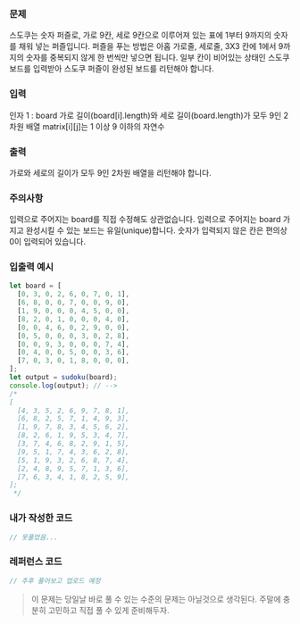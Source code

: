 ### 문제
스도쿠는 숫자 퍼즐로, 가로 9칸, 세로 9칸으로 이루어져 있는 표에 1부터 9까지의 숫자를 채워 넣는 퍼즐입니다. 퍼즐을 푸는 방법은 아홉 가로줄, 세로줄, 3X3 칸에 1에서 9까지의 숫자를 중복되지 않게 한 번씩만 넣으면 됩니다. 일부 칸이 비어있는 상태인 스도쿠 보드를 입력받아 스도쿠 퍼즐이 완성된 보드를 리턴해야 합니다.

### 입력
인자 1 : board
가로 길이(board[i].length)와 세로 길이(board.length)가 모두 9인 2차원 배열
matrix[i][j]는 1 이상 9 이하의 자연수

### 출력
가로와 세로의 길이가 모두 9인 2차원 배열을 리턴해야 합니다.

### 주의사항
입력으로 주어지는 board를 직접 수정해도 상관없습니다.
입력으로 주어지는 board 가지고 완성시킬 수 있는 보드는 유일(unique)합니다.
숫자가 입력되지 않은 칸은 편의상 0이 입력되어 있습니다.

### 입출력 예시
```js
let board = [
  [0, 3, 0, 2, 6, 0, 7, 0, 1],
  [6, 8, 0, 0, 7, 0, 0, 9, 0],
  [1, 9, 0, 0, 0, 4, 5, 0, 0],
  [8, 2, 0, 1, 0, 0, 0, 4, 0],
  [0, 0, 4, 6, 0, 2, 9, 0, 0],
  [0, 5, 0, 0, 0, 3, 0, 2, 8],
  [0, 0, 9, 3, 0, 0, 0, 7, 4],
  [0, 4, 0, 0, 5, 0, 0, 3, 6],
  [7, 0, 3, 0, 1, 8, 0, 0, 0],
];
let output = sudoku(board);
console.log(output); // -->
/* 
[
  [4, 3, 5, 2, 6, 9, 7, 8, 1],
  [6, 8, 2, 5, 7, 1, 4, 9, 3],
  [1, 9, 7, 8, 3, 4, 5, 6, 2],
  [8, 2, 6, 1, 9, 5, 3, 4, 7],
  [3, 7, 4, 6, 8, 2, 9, 1, 5],
  [9, 5, 1, 7, 4, 3, 6, 2, 8],
  [5, 1, 9, 3, 2, 6, 8, 7, 4],
  [2, 4, 8, 9, 5, 7, 1, 3, 6],
  [7, 6, 3, 4, 1, 8, 2, 5, 9],
];
 */
 ```

 ### 내가 작성한 코드
 ```js
// 못풀었음...
 ```

 ### 레퍼런스 코드
 ```js
// 추후 풀어보고 업로드 예정
 ```

 > 이 문제는 당일날 바로 풀 수 있는 수준의 문제는 아닐것으로 생각된다. 주말에 충분히 고민하고 직접 풀 수 있게 준비해두자.